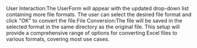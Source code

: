 User Interaction:The UserForm will appear with the updated drop-down list containing more file formats. 
The user can select the desired file format and click "OK" to convert the file.File Conversion:The file will be saved in the selected format in the same directory as the original file.
This setup will provide a comprehensive range of options for converting Excel files to various formats, covering most use cases.
